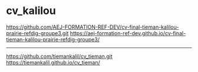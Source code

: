 # cv_kalilou
https://github.com/AEJ-FORMATION-REF-DEV/cv-final-tieman-kalilou-prairie-refdig-groupe3.git
https://aej-formation-ref-dev.github.io/cv-final-tieman-kalilou-prairie-refdig-groupe3/
_____________________________________
https://github.com/tiemankalil/cv_tieman.git
https://tiemankalil.github.io/cv_tieman/
